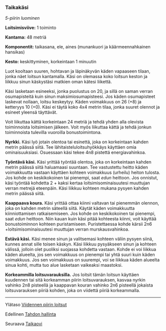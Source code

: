 ### Taikakäsi

*5-piirin luominen*

**Loitsimisviive:** 1 toiminto

**Kantama:** 48 metriä

**Komponentit:** taikasana, ele, aines (munankuori ja käärmeennahkainen hansikas)

**Kesto:** keskittyminen, korkeintaan 1 minuutin

Luot kooltaan suuren, hohtavan ja läpinäkyvän käden vapaaseen tilaan, jonka näet loitsun kantamalla. Käsi on olemassa koko loitsun keston ja liikkuu sinun käskystäsi matkien oman kätesi liikettä.

Käsi lasketaan esineeksi, jonka puolustus on 20, ja sillä on saman verran osumapisteitä kuin sinun maksimiosumapisteesi. Jos käden osumapisteet laskevat nollaan, loitsu keskeytyy. Käden voimakkuus on 26 (+8) ja ketteryys 10 (+0). Käsi ei täytä koko 4x4 metrin tilaa, jonka suuret olennot ja esineet yleensä täyttävät.

Voit liikuttaa kättä korkeintaan 24 metriä ja tehdä yhden alla olevista toiminnoista loitsimisen jälkeen. Voit myös liikuttaa kättä ja tehdä jonkun toiminnoista tulevilla vuoroilla bonustoimintona.

**Nyrkki.** Käsi lyö jotain olentoa tai esinettä, joka on korkeintaan kahden metrin päässä siitä. Tee lähitaisteluloitsuhyökkäys käyttäen omia ominaisuuksiasi. Osuessaan käsi tekee 4n8 pistettä energiavahinkoa.

**Työntävä käsi.** Käsi yrittää työntää olentoa, joka on korkeintaan kahden metrin päässä siitä haluamaasi suuntaan. Tee vastustettu heitto käden voimakkuutta vastaan käyttäen kohteen voimakkuus (urheilu) heiton tulosta. Jos kohde on keskikokoinen tai pienempi, saat *edun* heittoon. Jos onnistut, käsi työntää kohdetta 2 + kaksi kertaa loitsimisominaisuutesi muuttujan verran metrejä eteenpäin. Käsi liikkuu kohteen mukana pysyen kahden metrin päässä siitä.

**Kaappaava koura.** Käsi yrittää ottaa kiinni valtavan tai pienemmän olennon, joka on kahden metrin säteellä siitä. Käytät käden voimakkuutta kiinniottamisen ratkaisemiseen. Jos kohde on keskikokoinen tai pienempi, saat *edun* heittoon. Niin kauan kuin käsi pitää kohteesta kiinni, voit käyttää bonustoiminnon kohteen puristamiseen. Puristettaessa kohde kärsii 2n6 +loitsimisominaisuutesi muuttujan verran murskausvahinkoa.

**Estävä käsi.** Käsi menee sinun ja valitsemasi kohteen väliin pysyen siinä, kunnes annat sille toisen käskyn. Käsi liikkuu pysyäkseen sinun ja kohteen välissä, jolloin olet puoliksi suojassa kohdetta vastaan. Kohde ei voi liikkua käden alueelta, jos sen voimakkuus on pienempi tai yhtä suuri kuin käden voimakkuus. Jos sen voimakkuus on suurempi, voi se liikkua käden alueelta sinua kohti, mutta tuo alue lasketaan vaikeaksi maastoksi.

**Korkeammilla loitsuvarauksilla.** Jos loitsit tämän loitsun käyttäen kuudennen tai sitä korkeamman piirin loitsuvarauksen, kasvaa nyrkin vahinko 2n8 pisteellä ja kaappavan kouran vahinko 2n6 pisteellä jokaista loitsuvarauksen piiriä kohden, joka on viidettä piiriä korkeammalla. 

---

Ylätaso [Viidennen piirin loitsut](5_piirin_loitsut.md)

Edellinen [Tahdon hallinta](Tahdon_hallinta.md)

Seuraava [Taikaovi](Taikaovi.md)


